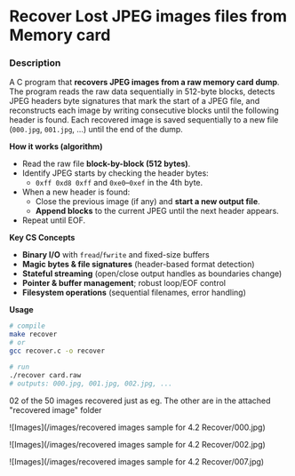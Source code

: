 # Recover Lost JPEG images files from Memory card

### Description 
A C program that **recovers JPEG images from a raw memory card dump**. The program reads the raw data sequentially in 512-byte blocks, detects JPEG headers byte signatures that mark the start of a JPEG file, and reconstructs each image by writing consecutive blocks until the following header is found. Each recovered image is saved sequentially to a new file (`000.jpg`, `001.jpg`, …) until the end of the dump.


**How it works (algorithm)**
- Read the raw file **block-by-block (512 bytes)**.
- Identify JPEG starts by checking the header bytes:
  - `0xff 0xd8 0xff` and `0xe0`–`0xef` in the 4th byte.
- When a new header is found:
  - Close the previous image (if any) and **start a new output file**.
  - **Append blocks** to the current JPEG until the next header appears.
- Repeat until EOF.

**Key CS Concepts**
- **Binary I/O** with `fread`/`fwrite` and fixed-size buffers  
- **Magic bytes & file signatures** (header-based format detection)  
- **Stateful streaming** (open/close output handles as boundaries change)  
- **Pointer & buffer management**; robust loop/EOF control  
- **Filesystem operations** (sequential filenames, error handling)





**Usage**
```bash
# compile
make recover
# or
gcc recover.c -o recover

# run
./recover card.raw
# outputs: 000.jpg, 001.jpg, 002.jpg, ...
```

02 of the 50 images recovered just as eg. The other are in the attached "recovered image" folder

![Images](/images/recovered images sample for 4.2 Recover/000.jpg)

![Images](/images/recovered images sample for 4.2 Recover/002.jpg)

![Images](/images/recovered images sample for 4.2 Recover/007.jpg)